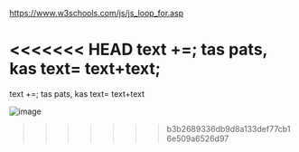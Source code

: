 https://www.w3schools.com/js/js_loop_for.asp

<<<<<<< HEAD
text +=; tas pats, kas  text= text+text;
=======
text +=; tas pats, kas text= text+text

![image](https://user-images.githubusercontent.com/38009737/176506269-9243120c-e7e7-48bd-a4ae-0a4fa99364f1.png)
>>>>>>> b3b2689336db9d8a133def77cb16e509a6526d97
